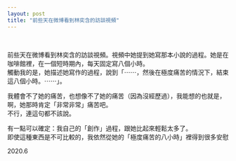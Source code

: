 ```yaml
---
layout: post
title: "前些天在微博看到林奕含的訪談視頻"
---
```


  
&nbsp;
&nbsp;



前些天在微博看到林奕含的訪談視頻。視頻中她提到她寫那本小說的過程。她是在咖啡館裡，在一個短時期內，每天固定寫八個小時。
<br>觸動我的是，她描述她寫作的過程，說到「⋯⋯，然後在極度痛苦的情況下，結束這八個小時。⋯⋯」。

我體會不了她的痛苦，也想像不了她的痛苦（因為沒經歷過），我能想的也就是，啊，她那時肯定「非常非常」痛苦吧。
<br>不行，連這句都不該說。

有一點可以確定：我自己的「創作」過程，跟她比起來輕鬆太多了。
<br>即使這種東西是不可比較的，我依然從她的「極度痛苦的八小時」裡得到很多安慰

2020.6